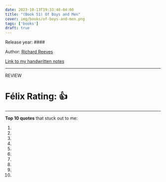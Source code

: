 ```yaml
---
date: 2023-10-13T19:33:48-04:00
title: "(Book 51) Of Boys and Men"
cover: img/books/of-boys-and-men.png
tags: ['books']
draft: true
---
```


Release year: ####

Author: [Richard Reeves](https://en.wikipedia.org/wiki/Richard_Reeves_(British_author))

[Link to my handwritten notes](/books/of-boys-and-men.pdf)

---

REVIEW

# Félix Rating: 👍

---

**Top 10 quotes** that stuck out to me:

1.
2.
3.
4.
5.
6.
7.
8.
9.
10.
